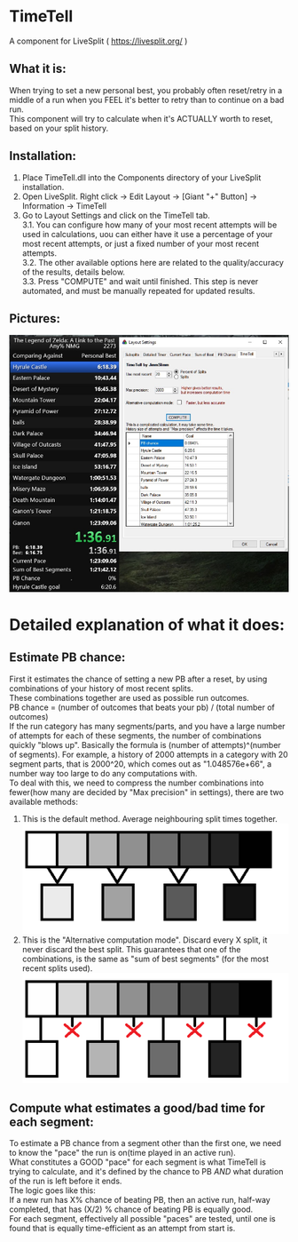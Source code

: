 # TimeTell
A component for LiveSplit ( https://livesplit.org/ )  

## What it is:
When trying to set a new personal best, you probably often reset/retry in a middle of a run when you FEEL it's better to retry than to continue on a bad run.  
This component will try to calculate when it's ACTUALLY worth to reset, based on your split history.

## Installation:
1. Place TimeTell.dll into the Components directory of your LiveSplit installation.
2. Open LiveSplit. Right click -> Edit Layout -> [Giant "+" Button] -> Information -> TimeTell
3. Go to Layout Settings and click on the TimeTell tab.  
  3.1. You can configure how many of your most recent attempts will be used in calculations, uou can either have it use a percentage of your most recent attempts, or just a fixed number of your most recent attempts.  
  3.2. The other available options here are related to the quality/accuracy of the results, details below.  
  3.3. Press "COMPUTE" and wait until finished. This step is never automated, and must be manually repeated for updated results.  
  
## Pictures:
![Method1](/images/timetellExample2.jpg)

# Detailed explanation of what it does:
## Estimate PB chance:
First it estimates the chance of setting a new PB after a reset, by using combinations of your history of most recent splits.  
These combinations together are used as possible run outcomes.  
PB chance = (number of outcomes that beats your pb) / (total number of outcomes)  
If the run category has many segments/parts, and you have a large number of attempts for each of these segments, the number of combinations quickly "blows up". Basically the formula is (number of attempts)^(number of segments). For example, a history of 2000 attempts in a category with 20 segment parts, that is 2000^20, which comes out as "1.048576e+66", a number way too large to do any computations with.  
To deal with this, we need to compress the number combinations into fewer(how many are decided by "Max precision" in settings), there are two available methods:  
1. This is the default method. Average neighbouring split times together.
![Method1](/images/method1.png)
2. This is the "Alternative computation mode". Discard every X split, it never discard the best split. This guarantees that one of the combinations, is the same as "sum of best segments" (for the most recent splits used).
![Method1](/images/method2.png)

## Compute what estimates a good/bad time for each segment:
To estimate a PB chance from a segment other than the first one, we need to know the "pace" the run is on(time played in an active run).  
What constitutes a GOOD "pace" for each segment is what TimeTell is trying to calculate, and it's defined by the chance to PB _AND_ what duration of the run is left before it ends.  
The logic goes like this:  
  If a new run has X% chance of beating PB, then an active run, half-way completed, that has (X/2) % chance of beating PB is equally good.  
For each segment, effectively all possible "paces" are tested, until one is found that is equally time-efficient as an attempt from start is.  
